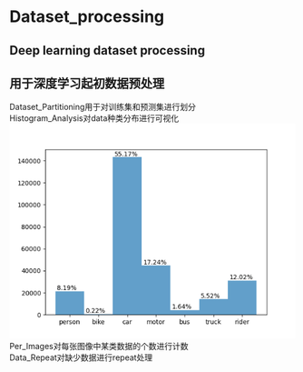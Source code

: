 # Dataset_processing
## Deep learning dataset processing
## 用于深度学习起初数据预处理

Dataset_Partitioning用于对训练集和预测集进行划分  
Histogram_Analysis对data种类分布进行可视化  
![Image text](https://github.com/zhangx297/Dataset_processing/blob/main/%E7%9B%B4%E6%96%B9%E5%9B%BE.png)  
Per_Images对每张图像中某类数据的个数进行计数  
Data_Repeat对缺少数据进行repeat处理  
